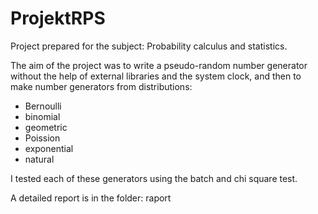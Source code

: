 # ProjektRPS
Project prepared for the subject: Probability calculus and statistics. 

The aim of the project was to write a pseudo-random number generator without the help of external libraries and the system clock, and then to make number generators from distributions:
- Bernoulli
- binomial
- geometric
- Poission
- exponential
- natural

I tested each of these generators using the batch and chi square test.

A detailed report is in the folder: raport
